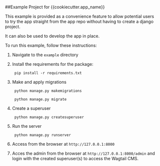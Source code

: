 ##Example Project for {{cookiecutter.app_name}}

This example is provided as a convenience feature to allow potential users to try the app straight from the app repo without having to create a django project.

It can also be used to develop the app in place.

To run this example, follow these instructions:

1. Navigate to the `example` directory
2. Install the requirements for the package:
		
		pip install -r requirements.txt
		
3. Make and apply migrations

		python manage.py makemigrations
		
		python manage.py migrate

3. Create a superuser

		python manage.py createsuperuser

4. Run the server

		python manage.py runserver
		
5. Access from the browser at `http://127.0.0.1:8000`

6. Acces the admin from the browser at `http://127.0.0.1:8000/admin` and login with the created superuser(s) to access the Wagtail CMS.
